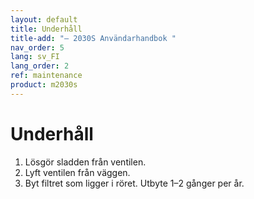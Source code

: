 ```yaml
---
layout: default
title: Underhåll
title-add: "– 2030S Användarhandbok "
nav_order: 5
lang: sv_FI
lang_order: 2
ref: maintenance
product: m2030s
---
```


# Underhåll

1. Lösgör sladden från ventilen.
2. Lyft ventilen från väggen.
3. Byt filtret som ligger i röret. Utbyte 1–2 gånger per år.
